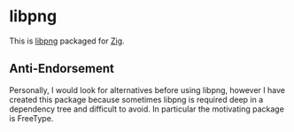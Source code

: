 # libpng

This is [libpng](http://www.libpng.org/pub/png/libpng.html) packaged for [Zig](https://ziglang.org/).

## Anti-Endorsement

Personally, I would look for alternatives before using libpng, however I have
created this package because sometimes libpng is required deep in a dependency
tree and difficult to avoid. In particular the motivating package is FreeType.
